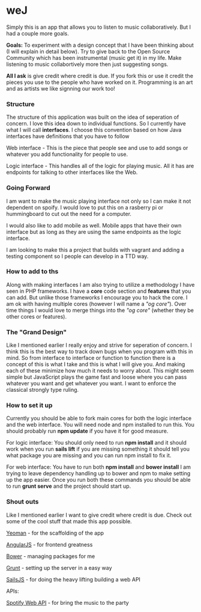 # weJ

Simply this is an app that allows you to listen to music collaboratively. But I had a couple more goals. 

**Goals:** 
  To experiment with a design concept that I have been thinking about (I will explain in detail below). 
  Try to give back to the Open Source Community which has been instrumental (music get it) in my life.
  Make listening to music collabortively more then just suggesting songs. 
  
**All I ask** is give credit where credit is due. If you fork this or use it credit the pieces you use to the people who have worked on it. Programming is an art and as artists we like signning our work too!

### Structure 

The structure of this application was built on the idea of seperation of concern. I love this idea down to individual functions. So I currently have what I will call **interfaces**. I choose this convention based on how Java interfaces have definitions that you have to follow  

Web interface - This is the piece that people see and use to add songs or whatever you add functionality for people to use.  

Logic interface - This handles all of the logic for playing music. All it has are endpoints for talking to other interfaces like the Web. 

### Going Forward 

I am want to make the music playing interface not only so I can make it not dependent on spoify. I would love to put this on a rasberry pi or hummingboard to cut out the need for a computer. 

I would also like to add mobile as well. Mobile apps that have their own interface but as long as they are using the same endpoints as the logic interface. 

I am looking to make this a project that builds with vagrant and adding a testing component so I people can develop in a TTD way.

### How to add to ths

Along with making interfaces I am also trying to utilize a methodology I have seen in PHP frameworks. I have a **core** code section and **features** that you can add. But unlike those frameworks I encourage you to hack the core. I am ok with having multiple cores (however I will name a *"og core"*). Over time things I would love to merge things into the *"og core"* (whether they be other cores or features). 

### The "Grand Design" 

Like I mentioned earlier I really enjoy and strive for seperation of concern. I think this is the best way to track down bugs when you program with this in mind. So from interface to interface or function to function there is a concept of this is what I take and this is what I will give you. And making each of these minimize how much it needs to worry about. This might seem simple but JavaScript plays the game fast and loose where you can pass whatever you want and get whatever you want. I want to enforce the classical strongly type ruling. 

### How to set it up 

Currently you should be able to fork main cores for both the logic interface and the web interface. You will need node and npm installed to run this. You should probably run **npm update** if you have it for good measure.

For logic interface: You should only need to run **npm install** and it should work when you run **sails lift** if you are missing something it should tell you what package you are missing and you can run npm install <package name> to fix it.

For web interface: You have to run both **npm install** and **bower install** I am trying to leave dependency handling up to bower and npm to make setting up the app easier. Once you run both these commands you should be able to run **grunt serve** and the project should start up. 

### Shout outs

Like I mentioned earlier I want to give credit where credit is due. Check out some of the cool stuff that made this app possible.

[Yeoman](http://yeoman.io/) - for the scaffolding of the app 

[AngularJS](https://angularjs.org/) - for frontend greatness

[Bower](http://bower.io/) - managing packages for me 

[Grunt](http://gruntjs.com/) - setting up the server in a easy way 

[SailsJS](http://sailsjs.org/#!/) - for doing the heavy lifting building a web API

APIs:

[Spotify Web API](https://developer.spotify.com/web-api/) - for bring the music to the party







